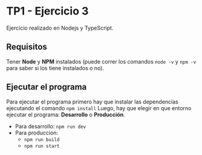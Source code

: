 # TP1 - Ejercicio 3
Ejercicio realizado en Nodejs y TypeScript.

## Requisitos
Tener **Node** y **NPM** instalados (puede correr los comandos `node -v` y `npm -v` para saber si los tiene instalados o no).

## Ejecutar el programa
Para ejecutar el programa primero hay que instalar las dependencias ejecutando el comando `npm install`
Luego, hay que elegir en que entorno ejecutar el programa: **Desarrollo** o **Producción**.

- Para desarrollo: `npm run dev`
- Para produccion:
   - `npm run build`
   - `npm run start`